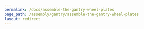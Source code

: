 ```yaml
---
permalink: /docs/assemble-the-gantry-wheel-plates
page_path: /assembly/gantry/assemble-the-gantry-wheel-plates
layout: redirect
---
```

